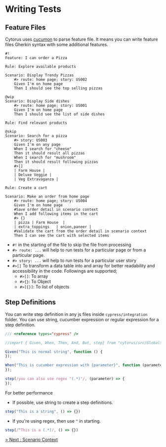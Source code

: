 # Writing Tests

## Feature Files

Cytorus uses [cucumon](https://github.com/NaturalIntelligence/cucumon/) to parse feature file. It means you can write feature files Gherkin syntax with some additional features.

```gherkin
#!
Feature: I can order a Pizza

Rule: Explore available products

Scenario: Display Trendy Pizzas
    #> route: home page; story: US002
    Given I'm on home page
    Then I should see the top selling pizzas

@wip
Scenario: Display Side dishes
    #> route: home page; story: US001
    Given I'm on home page
    Then I should see the list of side dishes

Rule: Find relevant products

@skip
Scenario: Search for a pizza
    #> story: US003
    Given I'm on any page
    When I search for "cheese"
    Then it should result all pizzas
    When I search for "mushroom"
    Then it should result following pizzas
    #>[]
    | Farm House |
    | Deluxe Veggie |
    | Veg Extravaganza |

Rule: Create a cart

Scenario: Make an order from home page
    #> route: home page; story: US004
    Given I'm on home page
    #Save order detail in scenario context
    When I add following items in the cart
    #> {}
    | pizza | Farm House  |
    | extra_toppings   | onion,paneer |
    #Validate the cart from the order detail in scenario context
    Then I can see the cart with selected items
```

* `#!` in the starting of the file to skip the file from processing
* `#> route: ...` will help to run tests for a particular page or from a particular page.
* `#> story: ...` will help to run tests for a particular user story
* `#>[]` To transform a data table into and array for better readability and accessibility in the code. Followings are supported;
  * `#>[]`: To array
  * `#>{}`: To Object
  * `#>[{}]`: To list of objects

## Step Definitions

You can write step definition in any js files inside `cypress/integration` folder. You can use string, cucumber expression or regular expression for a step definition.

```js
/// <reference types="cypress" />

//import { Given, When, Then, And, But, step} from "cytorus/src/Globals"

Given("This is normal string", function () {
});

When("This is cucumber expression with {parameter}", function (parameter){
});

step(/you can also use regex "(.*)"/, (parameter) => {
});
```

For better performance

* If possible, use string to create a step definitions.

```js
step("This is a string", () => {})
```

* If you're using regex, then use `^` in starting.

```js
step(/^This is a (.*)/, () => {})
```

[> Next : Scenario Context](./3.Context.md)
